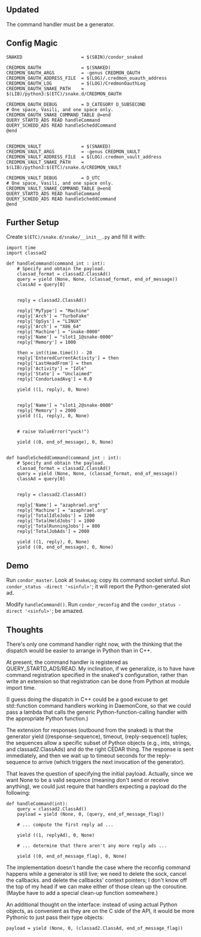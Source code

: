 Updated
-------

The command handler must be a generator.

Config Magic
------------

    SNAKED                      = $(SBIN)/condor_snaked

    CREDMON_OAUTH               = $(SNAKED)
    CREDMON_OAUTH_ARGS          = -genus CREDMON_OAUTH
    CREDMON_OAUTH_ADDRESS_FILE  = $(LOG)/.credmon_ouauth_address
    CREDMON_OAUTH_LOG           = $(LOG)/CredmonOauthLog
    CREDMON_OAUTH_SNAKE_PATH    = $(LIB)/python3:$(ETC)/snake.d/CREDMON_OAUTH

    CREDMON_OAUTH_DEBUG         = D_CATEGORY D_SUBSECOND
    # One space, Vasili, and one space only.
    CREDMON_OAUTH_SNAKE_COMMAND_TABLE @=end
    QUERY_STARTD_ADS READ handleCommand
    QUERY_SCHEDD_ADS READ handleScheddCommand
    @end


    CREDMON_VAULT               = $(SNAKED)
    CREDMON_VAULT_ARGS          = -genus CREDMON_VAULT
    CREDMON_VAULT_ADDRESS_FILE  = $(LOG).credmon_vault_address
    CREDMON_VAULT_SNAKE_PATH    = $(LIB)/python3:$(ETC)/snake.d/CREDMON_VAULT

    CREDMON_VAULT_DEBUG         = D_UTC
    # One space, Vasili, and one space only.
    CREDMON_VAULT_SNAKE_COMMAND_TABLE @=end
    QUERY_STARTD_ADS READ handleCommand
    QUERY_SCHEDD_ADS READ handleScheddCommand
    @end


Further Setup
-------------

Create ``$(ETC)/snake.d/snake/__init__.py`` and fill it with:

    import time
    import classad2

    def handleCommand(command_int : int):
        # Specify and obtain the payload.
        classad_format = classad2.ClassAd()
        query = yield (None, None, (classad_format, end_of_message))
        classAd = query[0]


        reply = classad2.ClassAd()

        reply['MyType'] = "Machine"
        reply['Arch'] = "TurboFake"
        reply['OpSys'] = "LINUX"
        reply['Arch'] = "X86_64"
        reply['Machine'] = "snake-0000"
        reply['Name'] = "slot1_1@snake-0000"
        reply['Memory'] = 1000

        then = int(time.time()) - 20
        reply['EnteredCurrentActivity'] = then
        reply['LastHeadFrom'] = then
        reply['Activity'] = "Idle"
        reply['State'] = "Unclaimed"
        reply['CondorLoadAvg'] = 0.0

        yield ((1, reply), 0, None)


        reply['Name'] = "slot1_2@snake-0000"
        reply['Memory'] = 2000
        yield ((1, reply), 0, None)


        # raise ValueError("yuck!")

        yield ((0, end_of_message), 0, None)


    def handleScheddCommand(command_int : int):
        # Specify and obtain the payload.
        classad_format = classad2.ClassAd()
        query = yield (None, None, (classad_format, end_of_message))
        classAd = query[0]


        reply = classad2.ClassAd()

        reply['Name'] = "azaphrael.org"
        reply['Machine'] = "azaphrael.org"
        reply['TotalIdleJobs'] = 1200
        reply['TotalHeldJobs'] = 1000
        reply['TotalRunningJobs'] = 800
        reply['TotalJobAds'] = 2000

        yield ((1, reply), 0, None)
        yield ((0, end_of_message), 0, None)


Demo
----

Run ``condor_master``.  Look at ``SnakeLog``; copy its command socket
sinful.  Run ``condor_status -direct '<sinful>'``; it will report the
Python-generated slot ad.

Modify ``handleCommand()``.  Run ``condor_reconfig`` and the
``condor_status -direct '<sinful>'``; be amazed.

Thoughts
--------

There's only one command handler right now, with the thinking that the
dispatch would be easier to arrange in Python than in C++.

At present, the command handler is registered as QUERY_STARTD_ADS/READ.
My inclination, if we generalize, is to have have command registration
specified in the snaked's configuration, rather than write an extension
so that registration can be done from Python at module import time.

(I guess doing the dispatch in C++ could be a good excuse to get std::function
command handlers working in DaemonCore, so that we could pass a lambda that
calls the generic Python-function-calling handler with the appropriate
Python function.)

The extension for responses (outbound from the snaked) is that the generator
yield ((response-sequence), timeout, (reply-sequence)) tuples; the sequences
allow a specific subset of Python objects (e.g., ints, strings, and
classad2.ClassAds) and do the right CEDAR thing.  The response is sent
immediately, and then we wait up to timeout seconds for the reply-sequence
to arrive (which triggers the next invocation of the generator).

That leaves the question of specifying the initial payload.  Actually, since
we want None to be a valid sequence (meaning don't send or receive anything),
we could just require that handlers expecting a payload do the following:

    def handleCommand(int):
        query = classad2.ClassAd()
        payload = yield (None, 0, (query, end_of_message_flag))

        # ... compute the first reply ad ...

        yield ((1, replyAd), 0, None)

        # ... determine that there aren't any more reply ads ...

        yield ((0, end_of_message_flag), 0, None)

The implementation doesn't handle the case where the reconfig command
happens while a generator is still live; we need to delete the sock,
cancel the callbacks. and delete the callbacks' context pointers; I don't
know off the top of my head if we can make either of those clean up the
coroutine.  (Maybe have to add a special clean-up function somewhere.)

An additional thought on the interface: instead of using actual Python
objects, as convenient as they are on the C side of the API, it would be
more Pythonic to just pass their type objects:

    payload = yield (None, 0, (classad2.ClassAd, end_of_message_flag))

